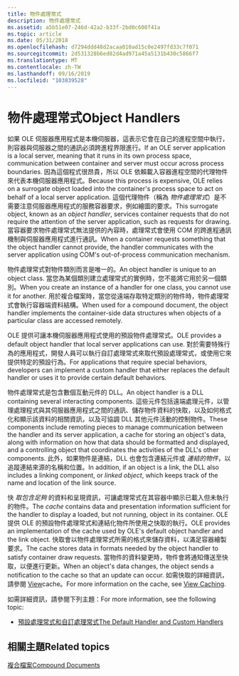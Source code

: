 ```yaml
---
title: 物件處理常式
description: 物件處理常式
ms.assetid: a5b51e07-246d-42a2-b33f-2bd0c608f41a
ms.topic: article
ms.date: 05/31/2018
ms.openlocfilehash: d7294ddd48d2acaa010ad15c0e2497fd33c7f071
ms.sourcegitcommit: 2d531328b6ed82d4ad971a45a5131b430c5866f7
ms.translationtype: MT
ms.contentlocale: zh-TW
ms.lasthandoff: 09/16/2019
ms.locfileid: "103839528"
---
```

# <a name="object-handlers"></a><span data-ttu-id="dddb0-103">物件處理常式</span><span class="sxs-lookup"><span data-stu-id="dddb0-103">Object Handlers</span></span>

<span data-ttu-id="dddb0-104">如果 OLE 伺服器應用程式是本機伺服器，這表示它會在自己的進程空間中執行，則容器與伺服器之間的通訊必須跨進程界限進行。</span><span class="sxs-lookup"><span data-stu-id="dddb0-104">If an OLE server application is a local server, meaning that it runs in its own process space, communication between container and server must occur across process boundaries.</span></span> <span data-ttu-id="dddb0-105">因為這個程式很昂貴，所以 OLE 依賴載入容器進程空間的代理物件來代表本機伺服器應用程式。</span><span class="sxs-lookup"><span data-stu-id="dddb0-105">Because this process is expensive, OLE relies on a surrogate object loaded into the container's process space to act on behalf of a local server application.</span></span> <span data-ttu-id="dddb0-106">這個代理物件（稱為 *物件處理常式*）是不需要注意伺服器應用程式的服務容器要求，例如繪圖的要求。</span><span class="sxs-lookup"><span data-stu-id="dddb0-106">This surrogate object, known as an *object handler*, services container requests that do not require the attention of the server application, such as requests for drawing.</span></span> <span data-ttu-id="dddb0-107">當容器要求物件處理常式無法提供的內容時，處理常式會使用 COM 的跨進程通訊機制與伺服器應用程式進行通訊。</span><span class="sxs-lookup"><span data-stu-id="dddb0-107">When a container requests something that the object handler cannot provide, the handler communicates with the server application using COM's out-of-process communication mechanism.</span></span>

<span data-ttu-id="dddb0-108">物件處理常式對物件類別而言是唯一的。</span><span class="sxs-lookup"><span data-stu-id="dddb0-108">An object handler is unique to an object class.</span></span> <span data-ttu-id="dddb0-109">當您為某個類別建立處理常式的實例時，您不能將它用於另一個類別。</span><span class="sxs-lookup"><span data-stu-id="dddb0-109">When you create an instance of a handler for one class, you cannot use it for another.</span></span> <span data-ttu-id="dddb0-110">用於複合檔案時，當您從遠端存取特定類別的物件時，物件處理常式會執行容器端資料結構。</span><span class="sxs-lookup"><span data-stu-id="dddb0-110">When used for a compound document, the object handler implements the container-side data structures when objects of a particular class are accessed remotely.</span></span>

<span data-ttu-id="dddb0-111">OLE 提供可讓本機伺服器應用程式使用的預設物件處理常式。</span><span class="sxs-lookup"><span data-stu-id="dddb0-111">OLE provides a default object handler that local server applications can use.</span></span> <span data-ttu-id="dddb0-112">對於需要特殊行為的應用程式，開發人員可以執行自訂處理常式來取代預設處理常式，或使用它來提供特定的預設行為。</span><span class="sxs-lookup"><span data-stu-id="dddb0-112">For applications that require special behaviors, developers can implement a custom handler that either replaces the default handler or uses it to provide certain default behaviors.</span></span>

<span data-ttu-id="dddb0-113">物件處理常式是包含數個互動元件的 DLL。</span><span class="sxs-lookup"><span data-stu-id="dddb0-113">An object handler is a DLL containing several interacting components.</span></span> <span data-ttu-id="dddb0-114">這些元件包括遠端處理元件，以管理處理程式與其伺服器應用程式之間的通訊、儲存物件資料的快取，以及如何格式化和顯示該資料的相關資訊，以及可協調 DLL 其他元件活動的控制物件。</span><span class="sxs-lookup"><span data-stu-id="dddb0-114">These components include remoting pieces to manage communication between the handler and its server application, a cache for storing an object's data, along with information on how that data should be formatted and displayed, and a controlling object that coordinates the activities of the DLL's other components.</span></span> <span data-ttu-id="dddb0-115">此外，如果物件是連結，DLL 也會包含連結元件或 *連結的物件*，以追蹤連結來源的名稱和位置。</span><span class="sxs-lookup"><span data-stu-id="dddb0-115">In addition, if an object is a link, the DLL also includes a linking component, or *linked object*, which keeps track of the name and location of the link source.</span></span>

<span data-ttu-id="dddb0-116">快 *取包含足夠* 的資料和呈現資訊，可讓處理常式在其容器中顯示已載入但未執行的物件。</span><span class="sxs-lookup"><span data-stu-id="dddb0-116">The *cache* contains data and presentation information sufficient for the handler to display a loaded, but not running, object in its container.</span></span> <span data-ttu-id="dddb0-117">OLE 提供 OLE 的預設物件處理常式和連結化物件所使用之快取的執行。</span><span class="sxs-lookup"><span data-stu-id="dddb0-117">OLE provides an implementation of the cache used by OLE's default object handler and the link object.</span></span> <span data-ttu-id="dddb0-118">快取會以物件處理常式所需的格式來儲存資料，以滿足容器繪製要求。</span><span class="sxs-lookup"><span data-stu-id="dddb0-118">The cache stores data in formats needed by the object handler to satisfy container draw requests.</span></span> <span data-ttu-id="dddb0-119">當物件的資料變更時，物件會將通知傳送至快取，以便進行更新。</span><span class="sxs-lookup"><span data-stu-id="dddb0-119">When an object's data changes, the object sends a notification to the cache so that an update can occur.</span></span> <span data-ttu-id="dddb0-120">如需快取的詳細資訊，請參閱 [View](view-caching.md)cache。</span><span class="sxs-lookup"><span data-stu-id="dddb0-120">For more information on the cache, see [View Caching](view-caching.md).</span></span>

<span data-ttu-id="dddb0-121">如需詳細資訊，請參閱下列主題：</span><span class="sxs-lookup"><span data-stu-id="dddb0-121">For more information, see the following topic:</span></span>

-   [<span data-ttu-id="dddb0-122">預設處理常式和自訂處理常式</span><span class="sxs-lookup"><span data-stu-id="dddb0-122">The Default Handler and Custom Handlers</span></span>](the-default-handler-and-custom-handlers.md)

## <a name="related-topics"></a><span data-ttu-id="dddb0-123">相關主題</span><span class="sxs-lookup"><span data-stu-id="dddb0-123">Related topics</span></span>

<dl> <dt>

[<span data-ttu-id="dddb0-124">複合檔案</span><span class="sxs-lookup"><span data-stu-id="dddb0-124">Compound Documents</span></span>](compound-documents.md)
</dt> </dl>

 

 




